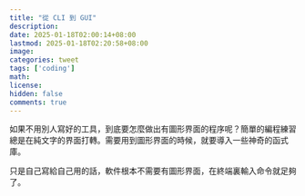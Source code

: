 ```yaml
---
title: "從 CLI 到 GUI"
description: 
date: 2025-01-18T02:00:14+08:00
lastmod: 2025-01-18T02:20:58+08:00
image: 
categories: tweet
tags: ['coding']
math: 
license: 
hidden: false
comments: true
---
```


如果不用別人寫好的工具，到底要怎麼做出有圖形界面的程序呢？簡單的編程練習總是在純文字的界面打轉。需要用到圖形界面的時候，就要導入一些神奇的函式庫。

只是自己寫給自己用的話，軟件根本不需要有圖形界面，在終端裏輸入命令就足夠了。

